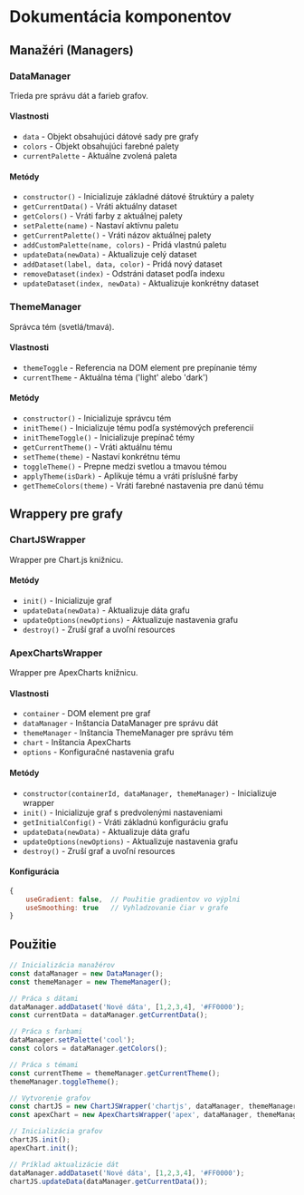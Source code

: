 # Dokumentácia komponentov

## Manažéri (Managers)

### DataManager
Trieda pre správu dát a farieb grafov.

#### Vlastnosti
- `data` - Objekt obsahujúci dátové sady pre grafy
- `colors` - Objekt obsahujúci farebné palety
- `currentPalette` - Aktuálne zvolená paleta

#### Metódy
- `constructor()` - Inicializuje základné dátové štruktúry a palety
- `getCurrentData()` - Vráti aktuálny dataset
- `getColors()` - Vráti farby z aktuálnej palety
- `setPalette(name)` - Nastaví aktívnu paletu
- `getCurrentPalette()` - Vráti názov aktuálnej palety
- `addCustomPalette(name, colors)` - Pridá vlastnú paletu
- `updateData(newData)` - Aktualizuje celý dataset
- `addDataset(label, data, color)` - Pridá nový dataset
- `removeDataset(index)` - Odstráni dataset podľa indexu
- `updateDataset(index, newData)` - Aktualizuje konkrétny dataset

### ThemeManager
Správca tém (svetlá/tmavá).

#### Vlastnosti
- `themeToggle` - Referencia na DOM element pre prepínanie témy
- `currentTheme` - Aktuálna téma ('light' alebo 'dark')

#### Metódy
- `constructor()` - Inicializuje správcu tém
- `initTheme()` - Inicializuje tému podľa systémových preferencií
- `initThemeToggle()` - Inicializuje prepínač témy
- `getCurrentTheme()` - Vráti aktuálnu tému
- `setTheme(theme)` - Nastaví konkrétnu tému
- `toggleTheme()` - Prepne medzi svetlou a tmavou témou
- `applyTheme(isDark)` - Aplikuje tému a vráti príslušné farby
- `getThemeColors(theme)` - Vráti farebné nastavenia pre danú tému

## Wrappery pre grafy

### ChartJSWrapper
Wrapper pre Chart.js knižnicu.

#### Metódy
- `init()` - Inicializuje graf
- `updateData(newData)` - Aktualizuje dáta grafu
- `updateOptions(newOptions)` - Aktualizuje nastavenia grafu
- `destroy()` - Zruší graf a uvoľní resources

### ApexChartsWrapper
Wrapper pre ApexCharts knižnicu.

#### Vlastnosti
- `container` - DOM element pre graf
- `dataManager` - Inštancia DataManager pre správu dát
- `themeManager` - Inštancia ThemeManager pre správu tém
- `chart` - Inštancia ApexCharts
- `options` - Konfiguračné nastavenia grafu

#### Metódy
- `constructor(containerId, dataManager, themeManager)` - Inicializuje wrapper
- `init()` - Inicializuje graf s predvolenými nastaveniami
- `getInitialConfig()` - Vráti základnú konfiguráciu grafu
- `updateData(newData)` - Aktualizuje dáta grafu
- `updateOptions(newOptions)` - Aktualizuje nastavenia grafu
- `destroy()` - Zruší graf a uvoľní resources

#### Konfigurácia
```javascript
{
    useGradient: false,  // Použitie gradientov vo výplni
    useSmoothing: true   // Vyhladzovanie čiar v grafe
}
```

## Použitie

```javascript
// Inicializácia manažérov
const dataManager = new DataManager();
const themeManager = new ThemeManager();

// Práca s dátami
dataManager.addDataset('Nové dáta', [1,2,3,4], '#FF0000');
const currentData = dataManager.getCurrentData();

// Práca s farbami
dataManager.setPalette('cool');
const colors = dataManager.getColors();

// Práca s témami
const currentTheme = themeManager.getCurrentTheme();
themeManager.toggleTheme();

// Vytvorenie grafov
const chartJS = new ChartJSWrapper('chartjs', dataManager, themeManager);
const apexChart = new ApexChartsWrapper('apex', dataManager, themeManager);

// Inicializácia grafov
chartJS.init();
apexChart.init();

// Príklad aktualizácie dát
dataManager.addDataset('Nové dáta', [1,2,3,4], '#FF0000');
chartJS.updateData(dataManager.getCurrentData());
```
